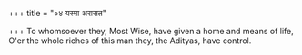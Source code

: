 +++
title = "०४ यस्मा अरासत"

+++
To whomsoever they, Most Wise, have given a home and means of life,  
     O'er the whole riches of this man they, the Adityas, have control.